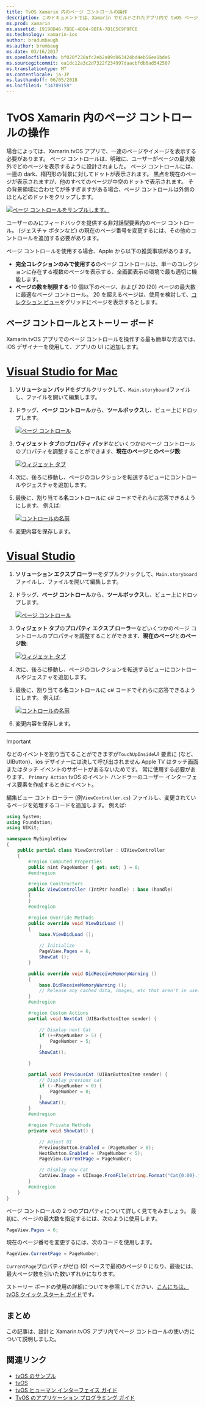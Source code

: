 ```yaml
---
title: TvOS Xamarin 内のページ コントロールの操作
description: このドキュメントでは、Xamarin でビルドされたアプリ内で tvOS ページ コントロールを操作する方法について説明します。 ページ コントロールの概要を説明を提供、ストーリー ボードで設定する方法について説明し、ページ変更イベントに応答する方法を説明します。
ms.prod: xamarin
ms.assetid: 19198D46-7BBE-4D04-9BFA-7D1C5C9F9FC6
ms.technology: xamarin-ios
author: bradumbaugh
ms.author: brumbaug
ms.date: 03/16/2017
ms.openlocfilehash: bf020f230afc2eb2a09d863424bd4eb56ea1bde6
ms.sourcegitcommit: ea1dc12a3c2d7322f234997daacbfdb6ad542507
ms.translationtype: MT
ms.contentlocale: ja-JP
ms.lasthandoff: 06/05/2018
ms.locfileid: "34789159"
---
```

# <a name="working-with-tvos-page-controls-in-xamarin"></a>TvOS Xamarin 内のページ コントロールの操作

場合によっては、Xamarin.tvOS アプリで、一連のページやイメージを表示する必要があります。 ページ コントロールは、明確に、ユーザーがページの最大数外でどのページを表示するように設計されました。 ページ コントロールには、一連の dark、楕円形の背景に対してドットが表示されます。 黒点を現在のページが表示されますが、他のすべてのページが中空のドットで表示されます。 その背景領域に合わせてが多すぎますがある場合、ページ コントロールは外側のほとんどのドットをクリップします。

[![](page-controls-images/page01.png "ページ コントロールをサンプルします。")](page-controls-images/page01.png#lightbox)

ユーザーのみにフィードバックを提供する非対話型要素内のページ コントロール。 (ジェスチャ ボタンなど) の現在のページ番号を変更するには、その他のコントロールを追加する必要があります。

ページ コントロールを使用する場合、Apple から以下の推奨事項があります。

- **完全コレクションのみで使用する**のページ コントロールは、単一のコレクションに存在する複数のページを表示する、全画面表示の環境で最も適切に機能します。
- **ページの数を制限する**-10 個以下のページ、および 20 (20) ページの最大数に最適なページ コントロール。 20 を超えるページは、使用を検討して、[コレクション ビュー](~/ios/tvos/user-interface/collection-views.md)をグリッドにページを表示するとします。

<a name="Page-Controls-and-Storyboards" />

## <a name="page-controls-and-storyboards"></a>ページ コントロールとストーリー ボード

Xamarin.tvOS アプリでのページ コントロールを操作する最も簡単な方法では、iOS デザイナーを使用して、アプリの UI に追加します。

# <a name="visual-studio-for-mactabvsmac"></a>[Visual Studio for Mac](#tab/vsmac)

    
1. **ソリューション パッド**をダブルクリックして、`Main.storyboard`ファイルし、ファイルを開いて編集します。
1. ドラッグ、**ページ コントロール**から、**ツールボックス**し、ビュー上にドロップします。 

    [![](page-controls-images/page02.png "ページ コントロール")](page-controls-images/page02.png#lightbox)
1. **ウィジェット タブ**の**プロパティ パッド**などいくつかのページ コントロールのプロパティを調整することができます、**現在のページ**と**のページ数**: 

    [![](page-controls-images/page03.png "ウィジェット タブ")](page-controls-images/page03.png#lightbox)
1. 次に、後ろに移動し、ページのコレクションを転送するビューにコントロールやジェスチャを追加します。
1. 最後に、割り当てる**名**コントロールに c# コードでそれらに応答できるようにします。 例えば: 

    [![](page-controls-images/page04.png "コントロールの名前")](page-controls-images/page04.png#lightbox)
1. 変更内容を保存します。
    

# <a name="visual-studiotabvswin"></a>[Visual Studio](#tab/vswin)

    
1. **ソリューション エクスプ ローラー**をダブルクリックして、`Main.storyboard`ファイルし、ファイルを開いて編集します。
1. ドラッグ、**ページ コントロール**から、**ツールボックス**し、ビュー上にドロップします。 

    [![](page-controls-images/page02-vs.png "ページ コントロール")](page-controls-images/page02-vs.png#lightbox)
1. **ウィジェット タブ**の**プロパティ エクスプ ローラー**などいくつかのページ コントロールのプロパティを調整することができます、**現在のページ**と**のページ数**: 

    [![](page-controls-images/page03-vs.png "ウィジェット タブ")](page-controls-images/page03-vs.png#lightbox)
1. 次に、後ろに移動し、ページのコレクションを転送するビューにコントロールやジェスチャを追加します。
1. 最後に、割り当てる**名**コントロールに c# コードでそれらに応答できるようにします。 例えば: 

    [![](page-controls-images/page04-vs.png "コントロールの名前")](page-controls-images/page04-vs.png#lightbox)
1. 変更内容を保存します。
    

-----

> [!IMPORTANT]
> などのイベントを割り当てることができますが`TouchUpInside`UI 要素に (など、UIButton)、ios デザイナーには決して呼び出されません Apple TV はタッチ画面またはタッチ イベントのサポートがあるないためです。 常に使用する必要があります、 `Primary Action` tvOS のイベント ハンドラーのユーザー インターフェイス要素を作成するときにイベント。

編集ビュー コント ローラー (例`ViewController.cs`) ファイルし、変更されているページを処理するコードを追加します。 例えば:

```csharp
using System;
using Foundation;
using UIKit;

namespace MySingleView
{
    public partial class ViewController : UIViewController
    {
        #region Computed Properties
        public nint PageNumber { get; set; } = 0;
        #endregion

        #region Constructors
        public ViewController (IntPtr handle) : base (handle)
        {
        }
        #endregion

        #region Override Methods
        public override void ViewDidLoad ()
        {
            base.ViewDidLoad ();

            // Initialize
            PageView.Pages = 6;
            ShowCat ();
        }

        public override void DidReceiveMemoryWarning ()
        {
            base.DidReceiveMemoryWarning ();
            // Release any cached data, images, etc that aren't in use.
        }
        #endregion

        #region Custom Actions
        partial void NextCat (UIBarButtonItem sender) {

            // Display next Cat
            if (++PageNumber > 5) {
                PageNumber = 5;
            }
            ShowCat();

        }

        partial void PreviousCat (UIBarButtonItem sender) {
            // Display previous cat
            if (--PageNumber < 0) {
                PageNumber = 0;
            }
            ShowCat();
        }
        #endregion

        #region Private Methods
        private void ShowCat() {

            // Adjust UI
            PreviousButton.Enabled = (PageNumber > 0);
            NextButton.Enabled = (PageNumber < 5);
            PageView.CurrentPage = PageNumber;

            // Display new cat
            CatView.Image = UIImage.FromFile(string.Format("Cat{0:00}.jpg",PageNumber+1));
        }
        #endregion
    }
}
```

ページ コントロールの 2 つのプロパティについて詳しく見てをみましょう。 最初に、ページの最大数を指定するには、次のように使用します。

```csharp
PageView.Pages = 6;
```

現在のページ番号を変更するには、次のコードを使用します。

```csharp
PageView.CurrentPage = PageNumber;
```

`CurrentPage`プロパティがゼロ (0) ベースで最初のページ 0 になり、最後には、最大ページ数を引いた数いずれかになります。

ストーリー ボードの使用の詳細についてを参照してください、[こんにちは、tvOS クイック スタート ガイド](~/ios/tvos/get-started/hello-tvos.md)です。 

<a name="Summary" />

## <a name="summary"></a>まとめ

この記事は、設計と Xamarin.tvOS アプリ内でページ コントロールの使い方について説明しました。



## <a name="related-links"></a>関連リンク

- [tvOS のサンプル](https://developer.xamarin.com/samples/tvos/all/)
- [tvOS](https://developer.apple.com/tvos/)
- [tvOS ヒューマン インターフェイス ガイド](https://developer.apple.com/tvos/human-interface-guidelines/)
- [TvOS のアプリケーション プログラミング ガイド](https://developer.apple.com/library/prerelease/tvos/documentation/General/Conceptual/AppleTV_PG/)

